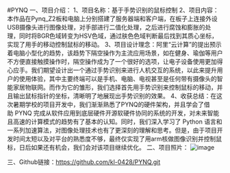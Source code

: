 #PYNQ
一、项目介绍：
	1、项目名称：基于手势识别的鼠标控制
	2、项目内容：本作品在Pynq_Z2板和电脑上分别搭建了服务器端和客户端，在板子上连接外设USB摄像头进行图像处理，对手部进行二值化处理，之后进行腐蚀和膨胀的处理，同时将BGR色域转变为HSV色域，通过肤色色域判断最后找到其质心坐标，实现了用手的移动控制鼠标的移动。
	3、项目设计理念：阿里“云计算”的提出预示着电脑小型化的趋势，该趋势下隔空操作为主流应用场景，如在健身、瑜伽等用户不方便直接触摸操作时，隔空操作成为了一个很好的选项，让电子设备使用更加得心应手。我们期望设计出一个通过手势识别来进行人机交互的系统，以此来提升用户的使用体验，其中主要终端可以是手机、电脑、电视甚至是任何带有摄像头的智能家居物联网。而作为它的雏形，我们选择首先用手势识别来控制鼠标的移动，并且输出鼠标指针的坐标，清晰明了地展现出手势识别的效果。
	4、收获总结：在这次暑期学校的项目开发中，我们渐渐熟悉了PYNQ的硬件架构，并且学会了借助 PYNQ 完成从软件应用到底层硬件开源软硬件协同的系统的开发，对未来智能且高速的计算模式的趋势有了基本的认知。同时，我们深入学习了 Python 语言和一系列加速算法，对图像处理技术也有了更深刻的理解和思考。但是，由于项目开发时间太短以及对平台的熟悉度不够，最终仅实现了用arm核做图像识别并控制鼠标，日后如果还有机会，我们会对该项目继续优化。
二、项目照片：
![image](https://user-images.githubusercontent.com/75924587/128190176-91f7aea8-c3f7-4d77-a7eb-5d663c83aacf.png)

三、Github链接：https://github.com/kl-0428/PYNQ.git
